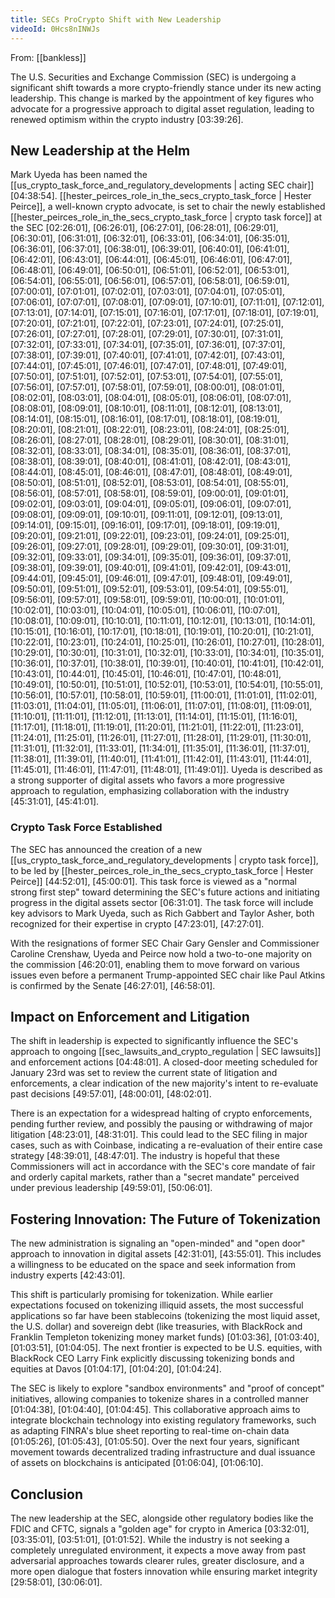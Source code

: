 ```yaml
---
title: SECs ProCrypto Shift with New Leadership
videoId: 0Hcs8nINWJs
---
```


From: [[bankless]] <br/> 

The U.S. Securities and Exchange Commission (SEC) is undergoing a significant shift towards a more crypto-friendly stance under its new acting leadership. This change is marked by the appointment of key figures who advocate for a progressive approach to digital asset regulation, leading to renewed optimism within the crypto industry <a class="yt-timestamp" data-t="03:39:26">[03:39:26]</a>.

## New Leadership at the Helm

Mark Uyeda has been named the [[us_crypto_task_force_and_regulatory_developments | acting SEC chair]] <a class="yt-timestamp" data-t="04:38:54">[04:38:54]</a>. [[hester_peirces_role_in_the_secs_crypto_task_force | Hester Peirce]], a well-known crypto advocate, is set to chair the newly established [[hester_peirces_role_in_the_secs_crypto_task_force | crypto task force]] at the SEC <a class="yt-timestamp" data-t="02:26:01">[02:26:01]</a>, <a class="yt-timestamp" data-t="06:26:01">[06:26:01]</a>, <a class="yt-timestamp" data-t="06:27:01">[06:27:01]</a>, <a class="yt-timestamp" data-t="06:28:01">[06:28:01]</a>, <a class="yt-timestamp" data-t="06:29:01">[06:29:01]</a>, <a class="yt-timestamp" data-t="06:30:01">[06:30:01]</a>, <a class="yt-timestamp" data-t="06:31:01">[06:31:01]</a>, <a class="yt-timestamp" data-t="06:32:01">[06:32:01]</a>, <a class="yt-timestamp" data-t="06:33:01">[06:33:01]</a>, <a class="yt-timestamp" data-t="06:34:01">[06:34:01]</a>, <a class="yt-timestamp" data-t="06:35:01">[06:35:01]</a>, <a class="yt-timestamp" data-t="06:36:01">[06:36:01]</a>, <a class="yt-timestamp" data-t="06:37:01">[06:37:01]</a>, <a class="yt-timestamp" data-t="06:38:01">[06:38:01]</a>, <a class="yt-timestamp" data-t="06:39:01">[06:39:01]</a>, <a class="yt-timestamp" data-t="06:40:01">[06:40:01]</a>, <a class="yt-timestamp" data-t="06:41:01">[06:41:01]</a>, <a class="yt-timestamp" data-t="06:42:01">[06:42:01]</a>, <a class="yt-timestamp" data-t="06:43:01">[06:43:01]</a>, <a class="yt-timestamp" data-t="06:44:01">[06:44:01]</a>, <a class="yt-timestamp" data-t="06:45:01">[06:45:01]</a>, <a class="yt-timestamp" data-t="06:46:01">[06:46:01]</a>, <a class="yt-timestamp" data-t="06:47:01">[06:47:01]</a>, <a class="yt-timestamp" data-t="06:48:01">[06:48:01]</a>, <a class="yt-timestamp" data-t="06:49:01">[06:49:01]</a>, <a class="yt-timestamp" data-t="06:50:01">[06:50:01]</a>, <a class="yt-timestamp" data-t="06:51:01">[06:51:01]</a>, <a class="yt-timestamp" data-t="06:52:01">[06:52:01]</a>, <a class="yt-timestamp" data-t="06:53:01">[06:53:01]</a>, <a class="yt-timestamp" data-t="06:54:01">[06:54:01]</a>, <a class="yt-timestamp" data-t="06:55:01">[06:55:01]</a>, <a class="yt-timestamp" data-t="06:56:01">[06:56:01]</a>, <a class="yt-timestamp" data-t="06:57:01">[06:57:01]</a>, <a class="yt-timestamp" data-t="06:58:01">[06:58:01]</a>, <a class="yt-timestamp" data-t="06:59:01">[06:59:01]</a>, <a class="yt-timestamp" data-t="07:00:01">[07:00:01]</a>, <a class="yt-timestamp" data-t="07:01:01">[07:01:01]</a>, <a class="yt-timestamp" data-t="07:02:01">[07:02:01]</a>, <a class="yt-timestamp" data-t="07:03:01">[07:03:01]</a>, <a class="yt-timestamp" data-t="07:04:01">[07:04:01]</a>, <a class="yt-timestamp" data-t="07:05:01">[07:05:01]</a>, <a class="yt-timestamp" data-t="07:06:01">[07:06:01]</a>, <a class="yt-timestamp" data-t="07:07:01">[07:07:01]</a>, <a class="yt-timestamp" data-t="07:08:01">[07:08:01]</a>, <a class="yt-timestamp" data-t="07:09:01">[07:09:01]</a>, <a class="yt-timestamp" data-t="07:10:01">[07:10:01]</a>, <a class="yt-timestamp" data-t="07:11:01">[07:11:01]</a>, <a class="yt-timestamp" data-t="07:12:01">[07:12:01]</a>, <a class="yt-timestamp" data-t="07:13:01">[07:13:01]</a>, <a class="yt-timestamp" data-t="07:14:01">[07:14:01]</a>, <a class="yt-timestamp" data-t="07:15:01">[07:15:01]</a>, <a class="yt-timestamp" data-t="07:16:01">[07:16:01]</a>, <a class="yt-timestamp" data-t="07:17:01">[07:17:01]</a>, <a class="yt-timestamp" data-t="07:18:01">[07:18:01]</a>, <a class="yt-timestamp" data-t="07:19:01">[07:19:01]</a>, <a class="yt-timestamp" data-t="07:20:01">[07:20:01]</a>, <a class="yt-timestamp" data-t="07:21:01">[07:21:01]</a>, <a class="yt-timestamp" data-t="07:22:01">[07:22:01]</a>, <a class="yt-timestamp" data-t="07:23:01">[07:23:01]</a>, <a class="yt-timestamp" data-t="07:24:01">[07:24:01]</a>, <a class="yt-timestamp" data-t="07:25:01">[07:25:01]</a>, <a class="yt-timestamp" data-t="07:26:01">[07:26:01]</a>, <a class="yt-timestamp" data-t="07:27:01">[07:27:01]</a>, <a class="yt-timestamp" data-t="07:28:01">[07:28:01]</a>, <a class="yt-timestamp" data-t="07:29:01">[07:29:01]</a>, <a class="yt-timestamp" data-t="07:30:01">[07:30:01]</a>, <a class="yt-timestamp" data-t="07:31:01">[07:31:01]</a>, <a class="yt-timestamp" data-t="07:32:01">[07:32:01]</a>, <a class="yt-timestamp" data-t="07:33:01">[07:33:01]</a>, <a class="yt-timestamp" data-t="07:34:01">[07:34:01]</a>, <a class="yt-timestamp" data-t="07:35:01">[07:35:01]</a>, <a class="yt-timestamp" data-t="07:36:01">[07:36:01]</a>, <a class="yt-timestamp" data-t="07:37:01">[07:37:01]</a>, <a class="yt-timestamp" data-t="07:38:01">[07:38:01]</a>, <a class="yt-timestamp" data-t="07:39:01">[07:39:01]</a>, <a class="yt-timestamp" data-t="07:40:01">[07:40:01]</a>, <a class="yt-timestamp" data-t="07:41:01">[07:41:01]</a>, <a class="yt-timestamp" data-t="07:42:01">[07:42:01]</a>, <a class="yt-timestamp" data-t="07:43:01">[07:43:01]</a>, <a class="yt-timestamp" data-t="07:44:01">[07:44:01]</a>, <a class="yt-timestamp" data-t="07:45:01">[07:45:01]</a>, <a class="yt-timestamp" data-t="07:46:01">[07:46:01]</a>, <a class="yt-timestamp" data-t="07:47:01">[07:47:01]</a>, <a class="yt-timestamp" data-t="07:48:01">[07:48:01]</a>, <a class="yt-timestamp" data-t="07:49:01">[07:49:01]</a>, <a class="yt-timestamp" data-t="07:50:01">[07:50:01]</a>, <a class="yt-timestamp" data-t="07:51:01">[07:51:01]</a>, <a class="yt-timestamp" data-t="07:52:01">[07:52:01]</a>, <a class="yt-timestamp" data-t="07:53:01">[07:53:01]</a>, <a class="yt-timestamp" data-t="07:54:01">[07:54:01]</a>, <a class="yt-timestamp" data-t="07:55:01">[07:55:01]</a>, <a class="yt-timestamp" data-t="07:56:01">[07:56:01]</a>, <a class="yt-timestamp" data-t="07:57:01">[07:57:01]</a>, <a class="yt-timestamp" data-t="07:58:01">[07:58:01]</a>, <a class="yt-timestamp" data-t="07:59:01">[07:59:01]</a>, <a class="yt-timestamp" data-t="08:00:01">[08:00:01]</a>, <a class="yt-timestamp" data-t="08:01:01">[08:01:01]</a>, <a class="yt-timestamp" data-t="08:02:01">[08:02:01]</a>, <a class="yt-timestamp" data-t="08:03:01">[08:03:01]</a>, <a class="yt-timestamp" data-t="08:04:01">[08:04:01]</a>, <a class="yt-timestamp" data-t="08:05:01">[08:05:01]</a>, <a class="yt-timestamp" data-t="08:06:01">[08:06:01]</a>, <a class="yt-timestamp" data-t="08:07:01">[08:07:01]</a>, <a class="yt-timestamp" data-t="08:08:01">[08:08:01]</a>, <a class="yt-timestamp" data-t="08:09:01">[08:09:01]</a>, <a class="yt-timestamp" data-t="08:10:01">[08:10:01]</a>, <a class="yt-timestamp" data-t="08:11:01">[08:11:01]</a>, <a class="yt-timestamp" data-t="08:12:01">[08:12:01]</a>, <a class="yt-timestamp" data-t="08:13:01">[08:13:01]</a>, <a class="yt-timestamp" data-t="08:14:01">[08:14:01]</a>, <a class="yt-timestamp" data-t="08:15:01">[08:15:01]</a>, <a class="yt-timestamp" data-t="08:16:01">[08:16:01]</a>, <a class="yt-timestamp" data-t="08:17:01">[08:17:01]</a>, <a class="yt-timestamp" data-t="08:18:01">[08:18:01]</a>, <a class="yt-timestamp" data-t="08:19:01">[08:19:01]</a>, <a class="yt-timestamp" data-t="08:20:01">[08:20:01]</a>, <a class="yt-timestamp" data-t="08:21:01">[08:21:01]</a>, <a class="yt-timestamp" data-t="08:22:01">[08:22:01]</a>, <a class="yt-timestamp" data-t="08:23:01">[08:23:01]</a>, <a class="yt-timestamp" data-t="08:24:01">[08:24:01]</a>, <a class="yt-timestamp" data-t="08:25:01">[08:25:01]</a>, <a class="yt-timestamp" data-t="08:26:01">[08:26:01]</a>, <a class="yt-timestamp" data-t="08:27:01">[08:27:01]</a>, <a class="yt-timestamp" data-t="08:28:01">[08:28:01]</a>, <a class="yt-timestamp" data-t="08:29:01">[08:29:01]</a>, <a class="yt-timestamp" data-t="08:30:01">[08:30:01]</a>, <a class="yt-timestamp" data-t="08:31:01">[08:31:01]</a>, <a class="yt-timestamp" data-t="08:32:01">[08:32:01]</a>, <a class="yt-timestamp" data-t="08:33:01">[08:33:01]</a>, <a class="yt-timestamp" data-t="08:34:01">[08:34:01]</a>, <a class="yt-timestamp" data-t="08:35:01">[08:35:01]</a>, <a class="yt-timestamp" data-t="08:36:01">[08:36:01]</a>, <a class="yt-timestamp" data-t="08:37:01">[08:37:01]</a>, <a class="yt-timestamp" data-t="08:38:01">[08:38:01]</a>, <a class="yt-timestamp" data-t="08:39:01">[08:39:01]</a>, <a class="yt-timestamp" data-t="08:40:01">[08:40:01]</a>, <a class="yt-timestamp" data-t="08:41:01">[08:41:01]</a>, <a class="yt-timestamp" data-t="08:42:01">[08:42:01]</a>, <a class="yt-timestamp" data-t="08:43:01">[08:43:01]</a>, <a class="yt-timestamp" data-t="08:44:01">[08:44:01]</a>, <a class="yt-timestamp" data-t="08:45:01">[08:45:01]</a>, <a class="yt-timestamp" data-t="08:46:01">[08:46:01]</a>, <a class="yt-timestamp" data-t="08:47:01">[08:47:01]</a>, <a class="yt-timestamp" data-t="08:48:01">[08:48:01]</a>, <a class="yt-timestamp" data-t="08:49:01">[08:49:01]</a>, <a class="yt-timestamp" data-t="08:50:01">[08:50:01]</a>, <a class="yt-timestamp" data-t="08:51:01">[08:51:01]</a>, <a class="yt-timestamp" data-t="08:52:01">[08:52:01]</a>, <a class="yt-timestamp" data-t="08:53:01">[08:53:01]</a>, <a class="yt-timestamp" data-t="08:54:01">[08:54:01]</a>, <a class="yt-timestamp" data-t="08:55:01">[08:55:01]</a>, <a class="yt-timestamp" data-t="08:56:01">[08:56:01]</a>, <a class="yt-timestamp" data-t="08:57:01">[08:57:01]</a>, <a class="yt-timestamp" data-t="08:58:01">[08:58:01]</a>, <a class="yt-timestamp" data-t="08:59:01">[08:59:01]</a>, <a class="yt-timestamp" data-t="09:00:01">[09:00:01]</a>, <a class="yt-timestamp" data-t="09:01:01">[09:01:01]</a>, <a class="yt-timestamp" data-t="09:02:01">[09:02:01]</a>, <a class="yt-timestamp" data-t="09:03:01">[09:03:01]</a>, <a class="yt-timestamp" data-t="09:04:01">[09:04:01]</a>, <a class="yt-timestamp" data-t="09:05:01">[09:05:01]</a>, <a class="yt-timestamp" data-t="09:06:01">[09:06:01]</a>, <a class="yt-timestamp" data-t="09:07:01">[09:07:01]</a>, <a class="yt-timestamp" data-t="09:08:01">[09:08:01]</a>, <a class="yt-timestamp" data-t="09:09:01">[09:09:01]</a>, <a class="yt-timestamp" data-t="09:10:01">[09:10:01]</a>, <a class="yt-timestamp" data-t="09:11:01">[09:11:01]</a>, <a class="yt-timestamp" data-t="09:12:01">[09:12:01]</a>, <a class="yt-timestamp" data-t="09:13:01">[09:13:01]</a>, <a class="yt-timestamp" data-t="09:14:01">[09:14:01]</a>, <a class="yt-timestamp" data-t="09:15:01">[09:15:01]</a>, <a class="yt-timestamp" data-t="09:16:01">[09:16:01]</a>, <a class="yt-timestamp" data-t="09:17:01">[09:17:01]</a>, <a class="yt-timestamp" data-t="09:18:01">[09:18:01]</a>, <a class="yt-timestamp" data-t="09:19:01">[09:19:01]</a>, <a class="yt-timestamp" data-t="09:20:01">[09:20:01]</a>, <a class="yt-timestamp" data-t="09:21:01">[09:21:01]</a>, <a class="yt-timestamp" data-t="09:22:01">[09:22:01]</a>, <a class="yt-timestamp" data-t="09:23:01">[09:23:01]</a>, <a class="yt-timestamp" data-t="09:24:01">[09:24:01]</a>, <a class="yt-timestamp" data-t="09:25:01">[09:25:01]</a>, <a class="yt-timestamp" data-t="09:26:01">[09:26:01]</a>, <a class="yt-timestamp" data-t="09:27:01">[09:27:01]</a>, <a class="yt-timestamp" data-t="09:28:01">[09:28:01]</a>, <a class="yt-timestamp" data-t="09:29:01">[09:29:01]</a>, <a class="yt-timestamp" data-t="09:30:01">[09:30:01]</a>, <a class="yt-timestamp" data-t="09:31:01">[09:31:01]</a>, <a class="yt-timestamp" data-t="09:32:01">[09:32:01]</a>, <a class="yt-timestamp" data-t="09:33:01">[09:33:01]</a>, <a class="yt-timestamp" data-t="09:34:01">[09:34:01]</a>, <a class="yt-timestamp" data-t="09:35:01">[09:35:01]</a>, <a class="yt-timestamp" data-t="09:36:01">[09:36:01]</a>, <a class="yt-timestamp" data-t="09:37:01">[09:37:01]</a>, <a class="yt-timestamp" data-t="09:38:01">[09:38:01]</a>, <a class="yt-timestamp" data-t="09:39:01">[09:39:01]</a>, <a class="yt-timestamp" data-t="09:40:01">[09:40:01]</a>, <a class="yt-timestamp" data-t="09:41:01">[09:41:01]</a>, <a class="yt-timestamp" data-t="09:42:01">[09:42:01]</a>, <a class="yt-timestamp" data-t="09:43:01">[09:43:01]</a>, <a class="yt-timestamp" data-t="09:44:01">[09:44:01]</a>, <a class="yt-timestamp" data-t="09:45:01">[09:45:01]</a>, <a class="yt-timestamp" data-t="09:46:01">[09:46:01]</a>, <a class="yt-timestamp" data-t="09:47:01">[09:47:01]</a>, <a class="yt-timestamp" data-t="09:48:01">[09:48:01]</a>, <a class="yt-timestamp" data-t="09:49:01">[09:49:01]</a>, <a class="yt-timestamp" data-t="09:50:01">[09:50:01]</a>, <a class="yt-timestamp" data-t="09:51:01">[09:51:01]</a>, <a class="yt-timestamp" data-t="09:52:01">[09:52:01]</a>, <a class="yt-timestamp" data-t="09:53:01">[09:53:01]</a>, <a class="yt-timestamp" data-t="09:54:01">[09:54:01]</a>, <a class="yt-timestamp" data-t="09:55:01">[09:55:01]</a>, <a class="yt-timestamp" data-t="09:56:01">[09:56:01]</a>, <a class="yt-timestamp" data-t="09:57:01">[09:57:01]</a>, <a class="yt-timestamp" data-t="09:58:01">[09:58:01]</a>, <a class="yt-timestamp" data-t="09:59:01">[09:59:01]</a>, <a class="yt-timestamp" data-t="10:00:01">[10:00:01]</a>, <a class="yt-timestamp" data-t="10:01:01">[10:01:01]</a>, <a class="yt-timestamp" data-t="10:02:01">[10:02:01]</a>, <a class="yt-timestamp" data-t="10:03:01">[10:03:01]</a>, <a class="yt-timestamp" data-t="10:04:01">[10:04:01]</a>, <a class="yt-timestamp" data-t="10:05:01">[10:05:01]</a>, <a class="yt-timestamp" data-t="10:06:01">[10:06:01]</a>, <a class="yt-timestamp" data-t="10:07:01">[10:07:01]</a>, <a class="yt-timestamp" data-t="10:08:01">[10:08:01]</a>, <a class="yt-timestamp" data-t="10:09:01">[10:09:01]</a>, <a class="yt-timestamp" data-t="10:10:01">[10:10:01]</a>, <a class="yt-timestamp" data-t="10:11:01">[10:11:01]</a>, <a class="yt-timestamp" data-t="10:12:01">[10:12:01]</a>, <a class="yt-timestamp" data-t="10:13:01">[10:13:01]</a>, <a class="yt-timestamp" data-t="10:14:01">[10:14:01]</a>, <a class="yt-timestamp" data-t="10:15:01">[10:15:01]</a>, <a class="yt-timestamp" data-t="10:16:01">[10:16:01]</a>, <a class="yt-timestamp" data-t="10:17:01">[10:17:01]</a>, <a class="yt-timestamp" data-t="10:18:01">[10:18:01]</a>, <a class="yt-timestamp" data-t="10:19:01">[10:19:01]</a>, <a class="yt-timestamp" data-t="10:20:01">[10:20:01]</a>, <a class="yt-timestamp" data-t="10:21:01">[10:21:01]</a>, <a class="yt-timestamp" data-t="10:22:01">[10:22:01]</a>, <a class="yt-timestamp" data-t="10:23:01">[10:23:01]</a>, <a class="yt-timestamp" data-t="10:24:01">[10:24:01]</a>, <a class="yt-timestamp" data-t="10:25:01">[10:25:01]</a>, <a class="yt-timestamp" data-t="10:26:01">[10:26:01]</a>, <a class="yt-timestamp" data-t="10:27:01">[10:27:01]</a>, <a class="yt-timestamp" data-t="10:28:01">[10:28:01]</a>, <a class="yt-timestamp" data-t="10:29:01">[10:29:01]</a>, <a class="yt-timestamp" data-t="10:30:01">[10:30:01]</a>, <a class="yt-timestamp" data-t="10:31:01">[10:31:01]</a>, <a class="yt-timestamp" data-t="10:32:01">[10:32:01]</a>, <a class="yt-timestamp" data-t="10:33:01">[10:33:01]</a>, <a class="yt-timestamp" data-t="10:34:01">[10:34:01]</a>, <a class="yt-timestamp" data-t="10:35:01">[10:35:01]</a>, <a class="yt-timestamp" data-t="10:36:01">[10:36:01]</a>, <a class="yt-timestamp" data-t="10:37:01">[10:37:01]</a>, <a class="yt-timestamp" data-t="10:38:01">[10:38:01]</a>, <a class="yt-timestamp" data-t="10:39:01">[10:39:01]</a>, <a class="yt-timestamp" data-t="10:40:01">[10:40:01]</a>, <a class="yt-timestamp" data-t="10:41:01">[10:41:01]</a>, <a class="yt-timestamp" data-t="10:42:01">[10:42:01]</a>, <a class="yt-timestamp" data-t="10:43:01">[10:43:01]</a>, <a class="yt-timestamp" data-t="10:44:01">[10:44:01]</a>, <a class="yt-timestamp" data-t="10:45:01">[10:45:01]</a>, <a class="yt-timestamp" data-t="10:46:01">[10:46:01]</a>, <a class="yt-timestamp" data-t="10:47:01">[10:47:01]</a>, <a class="yt-timestamp" data-t="10:48:01">[10:48:01]</a>, <a class="yt-timestamp" data-t="10:49:01">[10:49:01]</a>, <a class="yt-timestamp" data-t="10:50:01">[10:50:01]</a>, <a class="yt-timestamp" data-t="10:51:01">[10:51:01]</a>, <a class="yt-timestamp" data-t="10:52:01">[10:52:01]</a>, <a class="yt-timestamp" data-t="10:53:01">[10:53:01]</a>, <a class="yt-timestamp" data-t="10:54:01">[10:54:01]</a>, <a class="yt-timestamp" data-t="10:55:01">[10:55:01]</a>, <a class="yt-timestamp" data-t="10:56:01">[10:56:01]</a>, <a class="yt-timestamp" data-t="10:57:01">[10:57:01]</a>, <a class="yt-timestamp" data-t="10:58:01">[10:58:01]</a>, <a class="yt-timestamp" data-t="10:59:01">[10:59:01]</a>, <a class="yt-timestamp" data-t="11:00:01">[11:00:01]</a>, <a class="yt-timestamp" data-t="11:01:01">[11:01:01]</a>, <a class="yt-timestamp" data-t="11:02:01">[11:02:01]</a>, <a class="yt-timestamp" data-t="11:03:01">[11:03:01]</a>, <a class="yt-timestamp" data-t="11:04:01">[11:04:01]</a>, <a class="yt-timestamp" data-t="11:05:01">[11:05:01]</a>, <a class="yt-timestamp" data-t="11:06:01">[11:06:01]</a>, <a class="yt-timestamp" data-t="11:07:01">[11:07:01]</a>, <a class="yt-timestamp" data-t="11:08:01">[11:08:01]</a>, <a class="yt-timestamp" data-t="11:09:01">[11:09:01]</a>, <a class="yt-timestamp" data-t="11:10:01">[11:10:01]</a>, <a class="yt-timestamp" data-t="11:11:01">[11:11:01]</a>, <a class="yt-timestamp" data-t="11:12:01">[11:12:01]</a>, <a class="yt-timestamp" data-t="11:13:01">[11:13:01]</a>, <a class="yt-timestamp" data-t="11:14:01">[11:14:01]</a>, <a class="yt-timestamp" data-t="11:15:01">[11:15:01]</a>, <a class="yt-timestamp" data-t="11:16:01">[11:16:01]</a>, <a class="yt-timestamp" data-t="11:17:01">[11:17:01]</a>, <a class="yt-timestamp" data-t="11:18:01">[11:18:01]</a>, <a class="yt-timestamp" data-t="11:19:01">[11:19:01]</a>, <a class="yt-timestamp" data-t="11:20:01">[11:20:01]</a>, <a class="yt-timestamp" data-t="11:21:01">[11:21:01]</a>, <a class="yt-timestamp" data-t="11:22:01">[11:22:01]</a>, <a class="yt-timestamp" data-t="11:23:01">[11:23:01]</a>, <a class="yt-timestamp" data-t="11:24:01">[11:24:01]</a>, <a class="yt-timestamp" data-t="11:25:01">[11:25:01]</a>, <a class="yt-timestamp" data-t="11:26:01">[11:26:01]</a>, <a class="yt-timestamp" data-t="11:27:01">[11:27:01]</a>, <a class="yt-timestamp" data-t="11:28:01">[11:28:01]</a>, <a class="yt-timestamp" data-t="11:29:01">[11:29:01]</a>, <a class="yt-timestamp" data-t="11:30:01">[11:30:01]</a>, <a class="yt-timestamp" data-t="11:31:01">[11:31:01]</a>, <a class="yt-timestamp" data-t="11:32:01">[11:32:01]</a>, <a class="yt-timestamp" data-t="11:33:01">[11:33:01]</a>, <a class="yt-timestamp" data-t="11:34:01">[11:34:01]</a>, <a class="yt-timestamp" data-t="11:35:01">[11:35:01]</a>, <a class="yt-timestamp" data-t="11:36:01">[11:36:01]</a>, <a class="yt-timestamp" data-t="11:37:01">[11:37:01]</a>, <a class="yt-timestamp" data-t="11:38:01">[11:38:01]</a>, <a class="yt-timestamp" data-t="11:39:01">[11:39:01]</a>, <a class="yt-timestamp" data-t="11:40:01">[11:40:01]</a>, <a class="yt-timestamp" data-t="11:41:01">[11:41:01]</a>, <a class="yt-timestamp" data-t="11:42:01">[11:42:01]</a>, <a class="yt-timestamp" data-t="11:43:01">[11:43:01]</a>, <a class="yt-timestamp" data-t="11:44:01">[11:44:01]</a>, <a class="yt-timestamp" data-t="11:45:01">[11:45:01]</a>, <a class="yt-timestamp" data-t="11:46:01">[11:46:01]</a>, <a class="yt-timestamp" data-t="11:47:01">[11:47:01]</a>, <a class="yt-timestamp" data-t="11:48:01">[11:48:01]</a>, <a class="yt-timestamp" data-t="11:49:01">[11:49:01]]</a>. Uyeda is described as a strong supporter of digital assets who favors a more progressive approach to regulation, emphasizing collaboration with the industry <a class="yt-timestamp" data-t="45:31:01">[45:31:01]</a>, <a class="yt-timestamp" data-t="45:41:01">[45:41:01]</a>.

### Crypto Task Force Established
The SEC has announced the creation of a new [[us_crypto_task_force_and_regulatory_developments | crypto task force]], to be led by [[hester_peirces_role_in_the_secs_crypto_task_force | Hester Peirce]] <a class="yt-timestamp" data-t="44:52:01">[44:52:01]</a>, <a class="yt-timestamp" data-t="45:00:01">[45:00:01]</a>. This task force is viewed as a "normal strong first step" toward determining the SEC's future actions and initiating progress in the digital assets sector <a class="yt-timestamp" data-t="06:31:01">[06:31:01]</a>. The task force will include key advisors to Mark Uyeda, such as Rich Gabbert and Taylor Asher, both recognized for their expertise in crypto <a class="yt-timestamp" data-t="47:23:01">[47:23:01]</a>, <a class="yt-timestamp" data-t="47:27:01">[47:27:01]</a>.

With the resignations of former SEC Chair Gary Gensler and Commissioner Caroline Crenshaw, Uyeda and Peirce now hold a two-to-one majority on the commission <a class="yt-timestamp" data-t="46:20:01">[46:20:01]</a>, enabling them to move forward on various issues even before a permanent Trump-appointed SEC chair like Paul Atkins is confirmed by the Senate <a class="yt-timestamp" data-t="46:27:01">[46:27:01]</a>, <a class="yt-timestamp" data-t="46:58:01">[46:58:01]</a>.

## Impact on Enforcement and Litigation
The shift in leadership is expected to significantly influence the SEC's approach to ongoing [[sec_lawsuits_and_crypto_regulation | SEC lawsuits]] and enforcement actions <a class="yt-timestamp" data-t="04:48:01">[04:48:01]</a>. A closed-door meeting scheduled for January 23rd was set to review the current state of litigation and enforcements, a clear indication of the new majority's intent to re-evaluate past decisions <a class="yt-timestamp" data-t="49:57:01">[49:57:01]</a>, <a class="yt-timestamp" data-t="48:00:01">[48:00:01]</a>, <a class="yt-timestamp" data-t="48:02:01">[48:02:01]</a>.

There is an expectation for a widespread halting of crypto enforcements, pending further review, and possibly the pausing or withdrawing of major litigation <a class="yt-timestamp" data-t="48:23:01">[48:23:01]</a>, <a class="yt-timestamp" data-t="48:31:01">[48:31:01]</a>. This could lead to the SEC filing in major cases, such as with Coinbase, indicating a re-evaluation of their entire case strategy <a class="yt-timestamp" data-t="48:39:01">[48:39:01]</a>, <a class="yt-timestamp" data-t="48:47:01">[48:47:01]</a>. The industry is hopeful that these Commissioners will act in accordance with the SEC's core mandate of fair and orderly capital markets, rather than a "secret mandate" perceived under previous leadership <a class="yt-timestamp" data-t="49:59:01">[49:59:01]</a>, <a class="yt-timestamp" data-t="50:06:01">[50:06:01]</a>.

## Fostering Innovation: The Future of Tokenization
The new administration is signaling an "open-minded" and "open door" approach to innovation in digital assets <a class="yt-timestamp" data-t="42:31:01">[42:31:01]</a>, <a class="yt-timestamp" data-t="43:55:01">[43:55:01]</a>. This includes a willingness to be educated on the space and seek information from industry experts <a class="yt-timestamp" data-t="42:43:01">[42:43:01]</a>.

This shift is particularly promising for tokenization. While earlier expectations focused on tokenizing illiquid assets, the most successful applications so far have been stablecoins (tokenizing the most liquid asset, the U.S. dollar) and sovereign debt (like treasuries, with BlackRock and Franklin Templeton tokenizing money market funds) <a class="yt-timestamp" data-t="01:03:36">[01:03:36]</a>, <a class="yt-timestamp" data-t="01:03:40">[01:03:40]</a>, <a class="yt-timestamp" data-t="01:03:51">[01:03:51]</a>, <a class="yt-timestamp" data-t="01:04:05">[01:04:05]</a>. The next frontier is expected to be U.S. equities, with BlackRock CEO Larry Fink explicitly discussing tokenizing bonds and equities at Davos <a class="yt-timestamp" data-t="01:04:17">[01:04:17]</a>, <a class="yt-timestamp" data-t="01:04:20">[01:04:20]</a>, <a class="yt-timestamp" data-t="01:04:24">[01:04:24]</a>.

The SEC is likely to explore "sandbox environments" and "proof of concept" initiatives, allowing companies to tokenize shares in a controlled manner <a class="yt-timestamp" data-t="01:04:38">[01:04:38]</a>, <a class="yt-timestamp" data-t="01:04:40">[01:04:40]</a>, <a class="yt-timestamp" data-t="01:04:45">[01:04:45]</a>. This collaborative approach aims to integrate blockchain technology into existing regulatory frameworks, such as adapting FINRA's blue sheet reporting to real-time on-chain data <a class="yt-timestamp" data-t="01:05:26">[01:05:26]</a>, <a class="yt-timestamp" data-t="01:05:43">[01:05:43]</a>, <a class="yt-timestamp" data-t="01:05:50">[01:05:50]</a>. Over the next four years, significant movement towards decentralized trading infrastructure and dual issuance of assets on blockchains is anticipated <a class="yt-timestamp" data-t="01:06:04">[01:06:04]</a>, <a class="yt-timestamp" data-t="01:06:10">[01:06:10]</a>.

## Conclusion
The new leadership at the SEC, alongside other regulatory bodies like the FDIC and CFTC, signals a "golden age" for crypto in America <a class="yt-timestamp" data-t="03:32:01">[03:32:01]</a>, <a class="yt-timestamp" data-t="03:35:01">[03:35:01]</a>, <a class="yt-timestamp" data-t="03:51:01">[03:51:01]</a>, <a class="yt-timestamp" data-t="01:01:52">[01:01:52]</a>. While the industry is not seeking a completely unregulated environment, it expects a move away from past adversarial approaches towards clearer rules, greater disclosure, and a more open dialogue that fosters innovation while ensuring market integrity <a class="yt-timestamp" data-t="29:58:01">[29:58:01]</a>, <a class="yt-timestamp" data-t="30:06:01">[30:06:01]</a>.